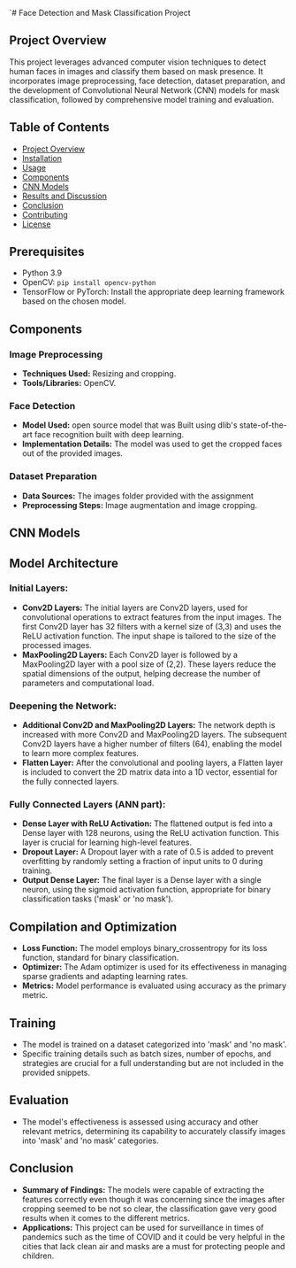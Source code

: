 `# Face Detection and Mask Classification Project

## Project Overview
This project leverages advanced computer vision techniques to detect human faces in images and classify them based on mask presence. It incorporates image preprocessing, face detection, dataset preparation, and the development of Convolutional Neural Network (CNN) models for mask classification, followed by comprehensive model training and evaluation.

## Table of Contents
- [Project Overview](#project-overview)
- [Installation](#installation)
- [Usage](#usage)
- [Components](#components)
- [CNN Models](#cnn-models)
- [Results and Discussion](#results-and-discussion)
- [Conclusion](#conclusion)
- [Contributing](#contributing)
- [License](#license)



## Prerequisites

- Python 3.9
- OpenCV: `pip install opencv-python`
- TensorFlow or PyTorch: Install the appropriate deep learning framework based on the chosen model.

## Components

### Image Preprocessing
- **Techniques Used:** Resizing and cropping.
- **Tools/Libraries:** OpenCV.

### Face Detection
- **Model Used:** open source model that was Built using dlib's state-of-the-art face recognition built with deep learning.
- **Implementation Details:** The model was used to get the cropped faces out of the provided images.

### Dataset Preparation
- **Data Sources:** The images folder provided with the assignment
- **Preprocessing Steps:** Image augmentation and image cropping.

## CNN Models

## Model Architecture

### Initial Layers:
- **Conv2D Layers:** The initial layers are Conv2D layers, used for convolutional operations to extract features from the input images. The first Conv2D layer has 32 filters with a kernel size of (3,3) and uses the ReLU activation function. The input shape is tailored to the size of the processed images.
- **MaxPooling2D Layers:** Each Conv2D layer is followed by a MaxPooling2D layer with a pool size of (2,2). These layers reduce the spatial dimensions of the output, helping decrease the number of parameters and computational load.

### Deepening the Network:
- **Additional Conv2D and MaxPooling2D Layers:** The network depth is increased with more Conv2D and MaxPooling2D layers. The subsequent Conv2D layers have a higher number of filters (64), enabling the model to learn more complex features.
- **Flatten Layer:** After the convolutional and pooling layers, a Flatten layer is included to convert the 2D matrix data into a 1D vector, essential for the fully connected layers.

### Fully Connected Layers (ANN part):
- **Dense Layer with ReLU Activation:** The flattened output is fed into a Dense layer with 128 neurons, using the ReLU activation function. This layer is crucial for learning high-level features.
- **Dropout Layer:** A Dropout layer with a rate of 0.5 is added to prevent overfitting by randomly setting a fraction of input units to 0 during training.
- **Output Dense Layer:** The final layer is a Dense layer with a single neuron, using the sigmoid activation function, appropriate for binary classification tasks ('mask' or 'no mask').

## Compilation and Optimization
- **Loss Function:** The model employs binary_crossentropy for its loss function, standard for binary classification.
- **Optimizer:** The Adam optimizer is used for its effectiveness in managing sparse gradients and adapting learning rates.
- **Metrics:** Model performance is evaluated using accuracy as the primary metric.

## Training
- The model is trained on a dataset categorized into 'mask' and 'no mask'.
- Specific training details such as batch sizes, number of epochs, and strategies are crucial for a full understanding but are not included in the provided snippets.

## Evaluation
- The model's effectiveness is assessed using accuracy and other relevant metrics, determining its capability to accurately classify images into 'mask' and 'no mask' categories.

## Conclusion
- **Summary of Findings:** The models were capable of extracting the features correctly even though it was concerning since the images after cropping seemed to be not so clear, the classification gave very good results when it comes to the different metrics.
- **Applications:** This project can be used for surveillance in times of pandemics such as the time of COVID and it could be very helpful in the cities that lack clean air and masks are a must for protecting people and children.


